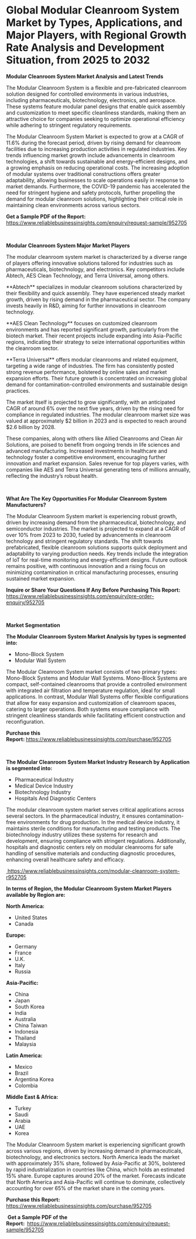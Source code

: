 <p><h1>Global Modular Cleanroom System Market by Types, Applications, and Major Players, with Regional Growth Rate Analysis and Development Situation, from 2025 to 2032</h1></p><p><strong>Modular Cleanroom System Market Analysis and Latest Trends</strong></p>
<p><p>The Modular Cleanroom System is a flexible and pre-fabricated cleanroom solution designed for controlled environments in various industries, including pharmaceuticals, biotechnology, electronics, and aerospace. These systems feature modular panel designs that enable quick assembly and customization to meet specific cleanliness standards, making them an attractive choice for companies seeking to optimize operational efficiency while adhering to stringent regulatory requirements.</p><p>The Modular Cleanroom System Market is expected to grow at a CAGR of 11.6% during the forecast period, driven by rising demand for cleanroom facilities due to increasing production activities in regulated industries. Key trends influencing market growth include advancements in cleanroom technologies, a shift towards sustainable and energy-efficient designs, and a growing emphasis on reducing operational costs. The increasing adoption of modular systems over traditional constructions offers greater adaptability, allowing businesses to scale operations easily in response to market demands. Furthermore, the COVID-19 pandemic has accelerated the need for stringent hygiene and safety protocols, further propelling the demand for modular cleanroom solutions, highlighting their critical role in maintaining clean environments across various sectors.</p></p>
<p><strong>Get a Sample PDF of the Report:&nbsp;</strong> <a href="https://www.reliablebusinessinsights.com/enquiry/request-sample/952705?utm_campaign=62&utm_medium=2&utm_source=Github&utm_content=ia&utm_term=17042025&utm_id=modular-cleanroom-system">https://www.reliablebusinessinsights.com/enquiry/request-sample/952705</a></p>
<p>&nbsp;</p>
<p><strong>Modular Cleanroom System Major Market Players</strong></p>
<p><p>The modular cleanroom system market is characterized by a diverse range of players offering innovative solutions tailored for industries such as pharmaceuticals, biotechnology, and electronics. Key competitors include Abtech, AES Clean Technology, and Terra Universal, among others.</p><p>**Abtech** specializes in modular cleanroom solutions characterized by their flexibility and quick assembly. They have experienced steady market growth, driven by rising demand in the pharmaceutical sector. The company invests heavily in R&D, aiming for further innovations in cleanroom technology.</p><p>**AES Clean Technology** focuses on customized cleanroom environments and has reported significant growth, particularly from the biotech market. Their recent projects include expanding into Asia-Pacific regions, indicating their strategy to seize international opportunities within the cleanroom sector.</p><p>**Terra Universal** offers modular cleanrooms and related equipment, targeting a wide range of industries. The firm has consistently posted strong revenue performance, bolstered by online sales and market expansion efforts. Their future growth is concentrated on increasing global demand for contamination-controlled environments and sustainable design practices.</p><p>The market itself is projected to grow significantly, with an anticipated CAGR of around 6% over the next five years, driven by the rising need for compliance in regulated industries. The modular cleanroom market size was valued at approximately $2 billion in 2023 and is expected to reach around $2.6 billion by 2028.</p><p>These companies, along with others like Allied Cleanrooms and Clean Air Solutions, are poised to benefit from ongoing trends in life sciences and advanced manufacturing. Increased investments in healthcare and technology foster a competitive environment, encouraging further innovation and market expansion. Sales revenue for top players varies, with companies like AES and Terra Universal generating tens of millions annually, reflecting the industry’s robust health.</p></p>
<p>&nbsp;</p>
<p><strong>What Are The Key Opportunities For Modular Cleanroom System Manufacturers?</strong></p>
<p><p>The Modular Cleanroom System market is experiencing robust growth, driven by increasing demand from the pharmaceutical, biotechnology, and semiconductor industries. The market is projected to expand at a CAGR of over 10% from 2023 to 2030, fueled by advancements in cleanroom technology and stringent regulatory standards. The shift towards prefabricated, flexible cleanroom solutions supports quick deployment and adaptability to varying production needs. Key trends include the integration of IoT for real-time monitoring and energy-efficient designs. Future outlook remains positive, with continuous innovation and a rising focus on minimizing contamination in critical manufacturing processes, ensuring sustained market expansion.</p></p>
<p><strong>Inquire or Share Your Questions If Any Before Purchasing This Report:</strong> <a href="https://www.reliablebusinessinsights.com/enquiry/pre-order-enquiry/952705?utm_campaign=62&utm_medium=2&utm_source=Github&utm_content=ia&utm_term=17042025&utm_id=modular-cleanroom-system">https://www.reliablebusinessinsights.com/enquiry/pre-order-enquiry/952705</a></p>
<p>&nbsp;</p>
<p><strong>Market Segmentation</strong></p>
<p><strong>The Modular Cleanroom System Market Analysis by types is segmented into:</strong></p>
<p><ul><li>Mono-Block System</li><li>Modular Wall System</li></ul></p>
<p><p>The Modular Cleanroom System market consists of two primary types: Mono-Block Systems and Modular Wall Systems. Mono-Block Systems are compact, self-contained cleanrooms that provide a controlled environment with integrated air filtration and temperature regulation, ideal for small applications. In contrast, Modular Wall Systems offer flexible configurations that allow for easy expansion and customization of cleanroom spaces, catering to larger operations. Both systems ensure compliance with stringent cleanliness standards while facilitating efficient construction and reconfiguration.</p></p>
<p><strong>Purchase this Report:&nbsp;</strong><a href="https://www.reliablebusinessinsights.com/purchase/952705?utm_campaign=62&utm_medium=2&utm_source=Github&utm_content=ia&utm_term=17042025&utm_id=modular-cleanroom-system">https://www.reliablebusinessinsights.com/purchase/952705</a></p>
<p>&nbsp;</p>
<p><strong>The Modular Cleanroom System Market Industry Research by Application is segmented into:</strong></p>
<p><ul><li>Pharmaceutical Industry</li><li>Medical Device Industry</li><li>Biotechnology Industry</li><li>Hospitals And Diagnostic Centers</li></ul></p>
<p><p>The modular cleanroom system market serves critical applications across several sectors. In the pharmaceutical industry, it ensures contamination-free environments for drug production. In the medical device industry, it maintains sterile conditions for manufacturing and testing products. The biotechnology industry utilizes these systems for research and development, ensuring compliance with stringent regulations. Additionally, hospitals and diagnostic centers rely on modular cleanrooms for safe handling of sensitive materials and conducting diagnostic procedures, enhancing overall healthcare safety and efficacy.</p></p>
<p><a href="https://www.reliablebusinessinsights.com/modular-cleanroom-system-r952705?utm_campaign=62&utm_medium=2&utm_source=Github&utm_content=ia&utm_term=17042025&utm_id=modular-cleanroom-system">&nbsp;https://www.reliablebusinessinsights.com/modular-cleanroom-system-r952705</a></p>
<p><strong>In terms of Region, the Modular Cleanroom System Market Players available by Region are:</strong></p>
<p>
    <p> <strong> North America: </strong>
        <ul>
            <li>United States</li>
            <li>Canada</li>
        </ul>
        </p> 
    <p> <strong> Europe: </strong>
        <ul>
            <li>Germany</li>
            <li>France</li>
            <li>U.K.</li>
            <li>Italy</li>
            <li>Russia</li>
        </ul>
        </p> 
    <p> <strong> Asia-Pacific: </strong>
        <ul>
            <li>China</li>
            <li>Japan</li>
            <li>South Korea</li>
            <li>India</li>
            <li>Australia</li>
            <li>China Taiwan</li>
            <li>Indonesia</li>
            <li>Thailand</li>
            <li>Malaysia</li>
        </ul>
        </p> 
    <p> <strong> Latin America: </strong>
        <ul>
            <li>Mexico</li>
            <li>Brazil</li>
            <li>Argentina Korea</li>
            <li>Colombia</li>
        </ul>
        </p> 
    <p> <strong> Middle East & Africa: </strong>
        <ul>
            <li>Turkey</li>
            <li>Saudi</li>
            <li>Arabia</li>
            <li>UAE</li>
            <li>Korea</li>
        </ul>
    </p>
    </p>
<p><p>The Modular Cleanroom System market is experiencing significant growth across various regions, driven by increasing demand in pharmaceuticals, biotechnology, and electronics sectors. North America leads the market with approximately 35% share, followed by Asia-Pacific at 30%, bolstered by rapid industrialization in countries like China, which holds an estimated 15% share. Europe captures around 20% of the market. Forecasts indicate that North America and Asia-Pacific will continue to dominate, collectively accounting for over 65% of the market share in the coming years.</p></p>
<p><strong>Purchase this Report: </strong><a href="https://www.reliablebusinessinsights.com/purchase/952705?utm_campaign=62&utm_medium=2&utm_source=Github&utm_content=ia&utm_term=17042025&utm_id=modular-cleanroom-system">https://www.reliablebusinessinsights.com/purchase/952705</a></p>
<p>&nbsp;<strong>Get a Sample PDF of the Report:&nbsp;&nbsp;</strong><a href="https://www.reliablebusinessinsights.com/enquiry/request-sample/952705?utm_campaign=62&utm_medium=2&utm_source=Github&utm_content=ia&utm_term=17042025&utm_id=modular-cleanroom-system">https://www.reliablebusinessinsights.com/enquiry/request-sample/952705</a></p>
<p><strong></strong></p>
<p><p></p><p></p><p></p></p>